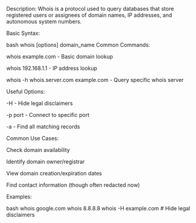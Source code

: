 Description: Whois is a protocol used to query databases that store
registered users or assignees of domain names, IP addresses, and
autonomous system numbers.

Basic Syntax:

bash whois \[options\] domain_name Common Commands:

whois example.com - Basic domain lookup

whois 192.168.1.1 - IP address lookup

whois -h whois.server.com example.com - Query specific whois server

Useful Options:

-H - Hide legal disclaimers

-p port - Connect to specific port

-a - Find all matching records

Common Use Cases:

Check domain availability

Identify domain owner/registrar

View domain creation/expiration dates

Find contact information (though often redacted now)

Examples:

bash whois google.com whois 8.8.8.8 whois -H example.com \# Hide legal
disclaimers
